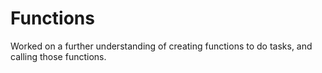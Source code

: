 Functions
====================

Worked on a further understanding of creating functions to do tasks, and calling those functions.
